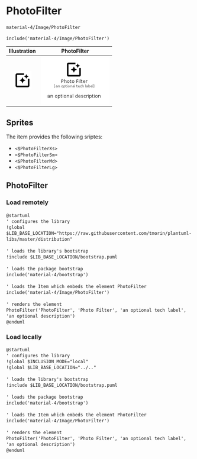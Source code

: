 # PhotoFilter


```text
material-4/Image/PhotoFilter
```

```text
include('material-4/Image/PhotoFilter')
```



| Illustration | PhotoFilter |
| :---: | :---: |
| ![illustration for Illustration](../../material-4/Image/PhotoFilter.png) | ![illustration for PhotoFilter](../../material-4/Image/PhotoFilter.Local.png) |



## Sprites
The item provides the following sriptes:

- `<$PhotoFilterXs>`
- `<$PhotoFilterSm>`
- `<$PhotoFilterMd>`
- `<$PhotoFilterLg>`





## PhotoFilter

### Load remotely
```plantuml
@startuml
' configures the library
!global $LIB_BASE_LOCATION="https://raw.githubusercontent.com/tmorin/plantuml-libs/master/distribution"

' loads the library's bootstrap
!include $LIB_BASE_LOCATION/bootstrap.puml

' loads the package bootstrap
include('material-4/bootstrap')

' loads the Item which embeds the element PhotoFilter
include('material-4/Image/PhotoFilter')

' renders the element
PhotoFilter('PhotoFilter', 'Photo Filter', 'an optional tech label', 'an optional description')
@enduml
```

### Load locally
```plantuml
@startuml
' configures the library
!global $INCLUSION_MODE="local"
!global $LIB_BASE_LOCATION="../.."

' loads the library's bootstrap
!include $LIB_BASE_LOCATION/bootstrap.puml

' loads the package bootstrap
include('material-4/bootstrap')

' loads the Item which embeds the element PhotoFilter
include('material-4/Image/PhotoFilter')

' renders the element
PhotoFilter('PhotoFilter', 'Photo Filter', 'an optional tech label', 'an optional description')
@enduml
```


